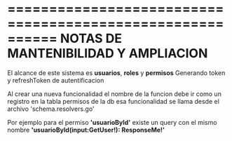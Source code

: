 ==========================================================
NOTAS DE MANTENIBILIDAD Y AMPLIACION
==========================================================

El alcance de este sistema es **usuarios**, **roles** y **permisos**
Generando token y refreshToken de autentificacion 


Al crear una nueva funcionalidad el nombre de la funcion 
debe ir como un registro en la tabla permisos de la db
esa funcionalidad se llama desde el archivo 'schema.resolvers.go'

Por ejemplo para el permiso **'usuarioById'** existe un query con el mismo
nombre **'usuarioById(input:GetUser!): ResponseMe!'**



